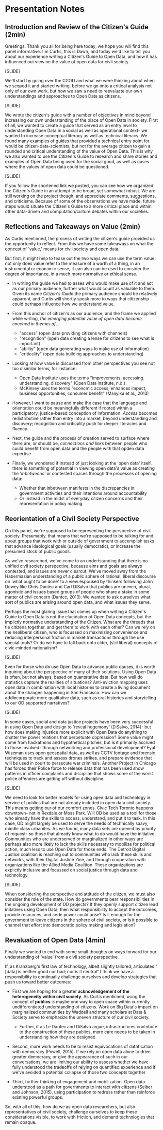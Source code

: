 # Presentation Notes

## Introduction and Review of the Citizen's Guide (2min)

Greetings. Thank you all for being here today; we hope you will find this panel informative. I'm Curtis, this is Dawn, and today we'd like to tell you about our experience writing a Citizen's Guide to Open Data, and how it has influenced out view on the value of open data for civil society.

[SLIDE]

We'll start by going over the CGOD and what we were thinking about when we scoped it and started writing, before we go onto a critical analysis not only of our own work, but how we saw a need to reevaluate our own understandings and approaches to Open Data as citizens.

[SLIDE]

We wrote the citizen's guide with a number of objectives in mind beyond increasing our own understanding of the place of Open Data in society. First of all, we wanted to create a guide that served as an entry level to understanding Open Data in a social as well as operational context- we wanted to increase conceptual literacy as well as technical literacy. We found many examples of guides that provided a technical entry point for would be citizen-data-scientists, but not for the average citizen to gain a rounded and critical understanding of the value of Open Data. This is why we also wanted to use the Citizen's Guide to research and share stories and examples of Open Data being used for the social good, as well as cases where the values of open data could be questioned.

[SLIDE]

If you follow the shortened link we posted, you can see how we organized the Citizen's Guide in an attempt to be broad, yet somewhat robust. We are still working on the project though, and appreciate comments, suggestions, and criticisms. Because of some of the observations we have made, future steps would situate the Citizen's Guide to a more critical place and within other data-driven and computation/culture debates within our societies.

## Reflections and Takeaways on Value (2min)

As Curtis mentioned, the process of writing the citizen's guide provided us the opportunity to reflect. From this we have some takeaways on what the concept of 'value,' means for civil society and open data.

But first, it might help to tease out the two ways we can use the term value: not only does value refer to the measure of a worth of a thing, in an instrumental or economic sense, it can also can be used to consider the degree of importance, in a much more normative or ethical sense.

- In writing the guide we had to asses who would make use of it and act as our primary audience, further what would count as valuable to them. Given its name _Citizen's Guide_ the primary audience should be relatively apparent, and Curtis will shortly speak more to ways that citizenship could perhaps influence how we understand value.

- From this anchor of citizen's as our audience, and the frame we applied while writing, _the emerging potential value of open data became couched in themes of_...
    - "access" (open data providing citizens with channels)
    - "recognition" (open data creating a lense for citizens to see what is important)
    - "ability" (open data generating ways to make use of information)
    - "criticality" (open data building approaches to understanding)

- Looking at how value is discussed from other perspectives you see not too disimilar terms, for instance:
    - Open Data Institute uses the terms "improvements, accessing, understanding, discovery" (Open Data Institute, n.d.)
    - McKinsey uses the terms "economic access, enhances impact, business opportunities, consumer benefit" (Manyika et al., 2013)

- However, I want to pause and make the case that the language and orientation could be meaningfully different if rooted within a participatory, justice-based conception of information. _Access_ becomes redistributive rather than entry into a market, beyond understanding and discovery; recognition and criticality push for deeper literacies and fluency...

- Next, the guide and the process of creation served to surface where there are, or should be, _connections and links_ between people who could benefit from open data and the people with that opden data expertise

- Finally, we wondered if instead of just looking at the 'open data' itself, there is something of potential in viewing open data's value as creating the _'inbetweens'_ or contested spaces through the processes of opening data:
    - Whether that inbetween manifests in the discrepancies in government activities and their intentions around accountability
    - Or instead in the midst of everyday citizen concerns and their representation in policy making

## Reorientation of a Civil Society Perspective

On this panel, we're supposed to be representing the perspective of civil society. Presumably, that means that we're supposed to be talking for and about groups that work with or outside of government to accomplish tasks that advance ideological goals (usually democratic), or increase the presumed stock of public goods.

As we've researched, we've come to an undertstanding that there is no unified civil society perspective, because aims and goals are always contested, and issues are never clearcut. We've moved away from the Habermasian understanding of a public sphere of rational, liberal discourse on 'what ought to be done' to a view espoused by thinkers following John Dewey like Chris Dantec and Carl DiSalvo that publics are uneven, plural, agonistic and issues based groups of people who share a stake in some matter of civil concern (Dantec, 2013). We wanted to ask ourselves what sort of publics are arising around open data, and what issues they serve. 

Perhaps the most glaring issue that comes up when writing a Citizen's Guide to Open Data is not the elucidation of Open Data concepts, but the implictly normative understanding of the Citizen. What are the threads that tie citizens together, and get them to work with each other? Can we rely on the neoliberal citizen, who is focussed on maximizing convenience and reducing interpersonal friction in market transactions through the use special tools? Or do we have to fall back onto older, (still liberal) concepts of civic-minded nationalism?

[SLIDE]

Even for those who do use Open Data to advance public causes, it is worth inquiring about the perspective of many of their solutions. Using Open Data is often, but not always, based on quantatative data. But how well do statistics capture the realities of situations?  Anti-eviction mapping uses open data in combination with local histories to create a living document about the changes happening in San Francisco. How can we addincorporate more qualitative data, such as oral histories and storytelling to our OD supported narratives? 

[SLIDE]

In some cases, social and data justice projects have been very successful in using Open Data and design to 'reveal hegemony' (DiSalvo, 2014)- but how does making injustice more explicit with Open Data do anything to shatter the power relations that perpetuate oppression? Some value might come from hackathons and hypothetical pitches, but is it primarily accrued to those involved- through networking and professional development? Eyal Wizeman uses open geospatial data, as well as CCTV footage and forensic techniques to track and assess drones strikes, and prepare evidence that will be used in court to persecute war criminals. Another Project in Chicago has forced their Police force to release data that has been used show patterns in officer complaints and discipline that shows some of the worst police offenders are getting off without discipline. 

[SLIDE]

We need to look for better models for using open data and technology in service of publics that are not already included in open data civil society. This means getting our of our comfort zones. Civic Tech Toronto happens downtown- not in Rexdale or Moss Park. Will OD be used as a tool for those who already have the skills to access, understand, and put it to task. In this case, OD might largely be used to serve the needs of technically saavy, middle class urbanites. As we found, many data sets are opened by priority of request- so those that already know what to do would have the initiative. Communities who are underserved or marginalized in other ways are perhaps also more likely to lack the skills necessary to mobilize for political action, much less to use Open Data for those ends. The Detroit Digital Justice coalition is reaching out to communities who lack these skills and networks, with their Digital Justice Zine, and through cooperation with organizations like the Allied Media Coalition. These organizations are explictly inclusive and focussed on social justice through data and technology. 

[SLIDE]

When considering the perspective and attitude of the citizen, we must also consider the role of the state. How do governments bear responsibilities in the ongoing development of OD projects? If they openly support citizen lead initatives using Open Data, then what responsibility to accept the outcomes, provide resources, and cede power could arise? Is it enough for the government to leave citizens in the sphere of civil society, or is it possible to channel that effort into democratic policy making and legislation?


## Revaluation of Open Data (4min)

Finally we wanted to end with some small thoughts on ways forward for our understanding of 'value' from a civil society perspective.

If, as Kranzberg's first law of technology, albeit slightly tailored, articulates "[data] is neither good nor bad; nor is it neutral" I think we have a responsibility to continually challenge ourselves and develop strategies that push us toward better outcomes:

- First we are hoping for a greater **acknowledgement of the heterogeneity within civil society**. As Curtis mentioned, using the concept of **publics** is maybe one way to open space within currently undifferentiated understanding of citizens. Work on Big Data's impact on marginalized communities by Waddell and many scholars at Data & Society serve to emphasize the uneven structure of our civil society.
  - Further, if as Le Dantec and DiSalvo argue, infrastructures contribute to the construction of these publics, more care needs to be taken in understanding how they are designed.

- Second, more work needs to be to resist equivocations of datafication with democracy (Powell, 2015). If we rely on open data alone to drive greater democracy, or give the appearance of such in our conversations, we are limiting our ability to assess whether we have fully understood the tradeoffs of relying on quantified experience and if we've avoided a potential collapse of those two concepts together

- Third, further thinking of engagement and mobilization. Open data understood as a path for governments to interact with citizens (Seiber and Johnson, 2015), using participation to redress rather than reinforce existing powerful groups.

So, with all of this, how do we as open data researchers, but also representatives of civil society, challenge ourselves to keep these considerations visible, to work with friction, and demand technologies that remain opaque.
